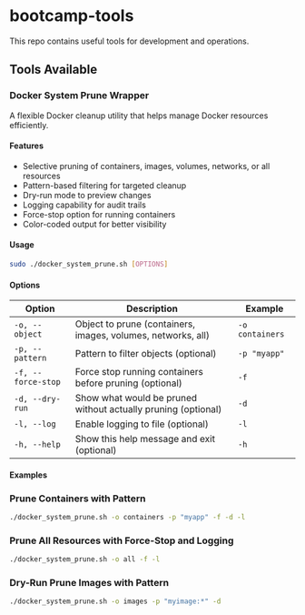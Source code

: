 # bootcamp-tools

This repo contains useful tools for development and operations.

## Tools Available


### Docker System Prune Wrapper

A flexible Docker cleanup utility that helps manage Docker resources efficiently.

#### Features

* Selective pruning of containers, images, volumes, networks, or all resources
* Pattern-based filtering for targeted cleanup
* Dry-run mode to preview changes
* Logging capability for audit trails
* Force-stop option for running containers
* Color-coded output for better visibility

#### Usage

```bash
sudo ./docker_system_prune.sh [OPTIONS]
```

#### Options

| Option | Description | Example |
| --- | --- | --- |
| `-o, --object` | Object to prune (containers, images, volumes, networks, all) | `-o containers` |
| `-p, --pattern` | Pattern to filter objects (optional) | `-p "myapp"` |
| `-f, --force-stop` | Force stop running containers before pruning (optional) | `-f` |
| `-d, --dry-run` | Show what would be pruned without actually pruning (optional) | `-d` |
| `-l, --log` | Enable logging to file (optional) | `-l` |
| `-h, --help` | Show this help message and exit (optional) | `-h` |

#### Examples

### Prune Containers with Pattern

```bash
./docker_system_prune.sh -o containers -p "myapp" -f -d -l
```

### Prune All Resources with Force-Stop and Logging

```bash
./docker_system_prune.sh -o all -f -l
```

### Dry-Run Prune Images with Pattern

```bash
./docker_system_prune.sh -o images -p "myimage:*" -d
```